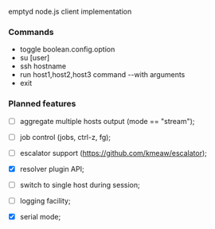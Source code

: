 emptyd node.js client implementation

### Commands

 - toggle boolean.config.option
 - su [user]
 - ssh hostname
 - run host1,host2,host3 command --with arguments
 - exit

### Planned features

 - [ ] aggregate multiple hosts output (mode == "stream");
 - [ ] job control (jobs, ctrl-z, fg);
 - [ ] escalator support (https://github.com/kmeaw/escalator);
 - [x] resolver plugin API;
 - [ ] switch to single host during session;
 - [ ] logging facility;
 - [x] serial mode;

